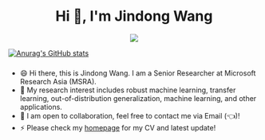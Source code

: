 <h1 align="center">Hi 👋, I'm Jindong Wang</h1>

<p align="center"> 
  <img src="https://profile-counter.glitch.me/jindongwang/count.svg" />
</p>

[![Anurag's GitHub stats](https://github-readme-stats.vercel.app/api?username=jindongwang)](https://github.com/jindongwang/github-readme-stats)

###

- 😄 Hi there, this is Jindong Wang. I am a Senior Researcher at Microsoft Research Asia (MSRA).
- 🔭 My research interest includes robust machine learning, transfer learning, out-of-distribution generalization, machine learning, and other applications.
- 👯 I am open to collaboration, feel free to contact me via Email (👈)!
- ⚡ Please check my [homepage](https://jd92.wang) for my CV and latest update!

